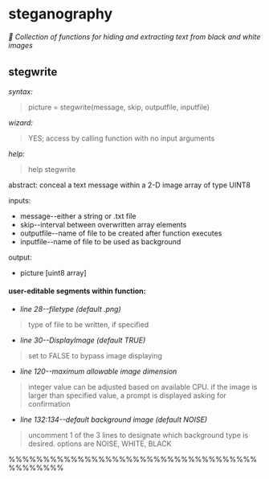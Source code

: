 # steganography
###### :lock_with_ink_pen: Collection of functions for hiding and extracting text from black and white images

## stegwrite

*syntax:*
> picture = stegwrite(message, skip, outputfile, inputfile)

*wizard:*
> YES; access by calling function with no input arguments

*help:*
> help stegwrite

abstract: conceal a text message within a 2-D image array of type UINT8
  
inputs:
- message--either a string or .txt file
- skip--interval between overwritten array elements
- outputfile--name of file to be created after function executes
- inputfile--name of file to be used as background
      
output:
- picture [uint8 array]

#### user-editable segments within function:

- *line 28--filetype (default .png)*
> type of file to be written, if specified

- *line 30--DisplayImage (default TRUE)*
> set to FALSE to bypass image displaying

- *line 120--maximum allowable image dimension*
> integer value can be adjusted based on available CPU.
> if the image is larger than specified value, a prompt is displayed asking for confirmation

- *line 132:134--default background image (default NOISE)*
> uncomment 1 of the 3 lines to designate which background type is desired.
> options are NOISE, WHITE, BLACK

%%%%%%%%%%%%%%%%%%%%%%%%%%%%%%%%%%%%%%%%%%%%


